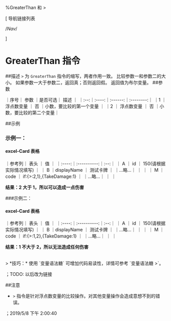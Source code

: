 
%GreaterThan 和 >


[ 导航链接列表

/*Nav*/

]
# GreaterThan 指令

##描述
`>` 为 `GreaterThan` 指令的缩写，两者作用一致。
比较参数一和参数二的大小。
如果参数一大于参数二，返回真；否则返回假。
返回值为布尔变量。
##参数



｜序号｜ 参数 ｜是否可选｜          描述  ｜
｜:--:｜:----:｜:------:｜:--------:｜
｜1  ｜ 浮点数变量 ｜   否   ｜小数，要比较的第一个变量 ｜
｜2  ｜ 浮点数变量 ｜   否   ｜小数，要比较的第二个变量｜


##示例
### 示例一：
#### excel-Card 表格

｜参考列｜    表头    ｜ 值 ｜
｜:----:｜:----------:｜:--:｜
｜  A   ｜     id     ｜  150(请根据实际情况填写) ｜
｜  B   ｜displayName ｜  测试卡牌  ｜
｜…略…｜            ｜    ｜
｜  M   ｜    code    ｜  if:{>:2,1},{TakeDamage:1}  ｜
｜…略…｜            ｜    ｜

**结果：2 大于 1，所以可以造成一点伤害**

###示例二：
#### excel-Card 表格

｜参考列｜    表头    ｜ 值 ｜
｜:----:｜:----------:｜:--:｜
｜  A   ｜     id     ｜  150(请根据实际情况填写) ｜
｜  B   ｜displayName ｜  测试卡牌  ｜
｜…略…｜            ｜    ｜
｜  M   ｜    code    ｜  if:{>:1,2},{TakeDamage:1}  ｜
｜…略…｜            ｜    ｜

**结果：1 不大于 2，所以无法造成任何伤害**

<br/>
> *技巧：* 使用 `变量语法糖` 可增加代码易读性，详情可参考 `变量语法糖 >`。

；TODO: 以后改为链接

##注意
+ `>` 指令是针对浮点数变量的比较操作。对其他变量操作会造成意想不到的错误。


；2019/5/8 下午 2:00:40

